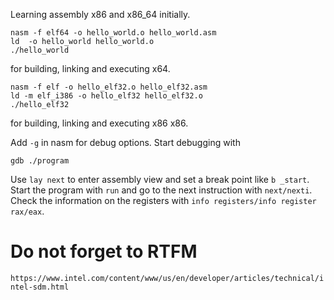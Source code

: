Learning assembly x86 and x86_64 initially.

```
nasm -f elf64 -o hello_world.o hello_world.asm
ld  -o hello_world hello_world.o
./hello_world
```
for building, linking and executing x64.

```
nasm -f elf -o hello_elf32.o hello_elf32.asm
ld -m elf_i386 -o hello_elf32 hello_elf32.o
./hello_elf32
```
for building, linking and executing x86 x86.

Add `-g` in nasm for debug options. Start debugging with

```
gdb ./program
```
Use `lay next` to enter assembly view and set a break point like `b _start`. Start the program with `run` and go to the next instruction with `next/nexti`. Check the information on the registers with `info registers/info register rax/eax`.

# Do not forget to RTFM

`https://www.intel.com/content/www/us/en/developer/articles/technical/intel-sdm.html` 
